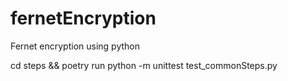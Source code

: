 # fernetEncryption
Fernet encryption using python


cd steps && poetry run python -m unittest test_commonSteps.py
